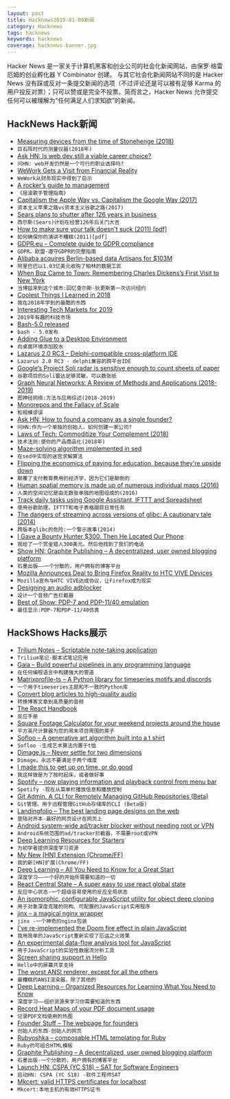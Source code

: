 ```yaml
---
layout: post
title: Hacknews2019-01-09新闻
category: Hacknews
tags: hacknews
keywords: hacknews
coverage: hacknews-banner.jpg
---
```


Hacker News 是一家关于计算机黑客和创业公司的社会化新闻网站，由保罗·格雷厄姆的创业孵化器 Y Combinator 创建。
与其它社会化新闻网站不同的是 Hacker News 没有踩或反对一条提交新闻的选项（不过评论还是可以被有足够 Karma 的用户投反对票）；只可以赞或是完全不投票。简而言之，Hacker News 允许提交任何可以被理解为“任何满足人们求知欲”的新闻。

## HackNews Hack新闻


- [Measuring devices from the time of Stonehenge (2018)](https://www.tandfonline.com/doi/full/10.1080/17498430.2018.1555927)
- `巨石阵时代的测量仪器(2018年)`
- [Ask HN: Is web dev still a viable career choice?](item?id=18843518)
- `问HN: web开发仍然是一个可行的职业选择吗?`
- [WeWork Gets a Visit from Financial Reality](https://www.bloomberg.com/opinion/articles/2019-01-08/wework-gets-a-visit-from-financial-reality)
- `WeWork从财务现实中得到了启示`
- [A rocker’s guide to management](https://www.1843magazine.com/features/a-rockers-guide-to-management)
- `《摇滚歌手管理指南》`
- [Capitalism the Apple Way vs. Capitalism the Google Way (2017)](https://www.theatlantic.com/business/archive/2017/07/apple-google-capitalism/532995/)
- `资本主义苹果之路vs资本主义谷歌之路(2017)`
- [Sears plans to shutter after 126 years in business](https://www.cnbc.com/2019/01/06/sears-rejects-eddie-lamperts-bid-to-save-company-will-liquidate-.html)
- `西尔斯(Sears)计划在经营126年后关门大吉`
- [How to make sure your talk doesn&#39;t suck (2011) [pdf]](http://www.damtp.cam.ac.uk/user/tong/talks/talk.pdf)
- `如何确保你的演讲不糟糕(2011)[pdf]`
- [GDPR.eu – Complete guide to GDPR compliance](https://gdpr.eu/)
- `GDPR。欧盟-遵守GDPR的完整指南`
- [Alibaba acquires Berlin-based data Artisans for $103M](https://www.dealstreetasia.com/stories/alibaba-acquires-berlin-based-data-artisans-for-103m-report-116452/)
- `阿里巴巴以1.03亿美元收购了柏林的数据工匠`
- [When Boz Came to Town: Remembering Charles Dickens’s First Visit to New York](https://www.city-journal.org/charles-dickens-first-visit-to-new-york)
- `当博兹来到这个城市:回忆查尔斯·狄更斯第一次访问纽约`
- [Coolest Things I Learned in 2018](http://www.perell.com/blog/coolest-things-2018)
- `我在2018年学到的最酷的东西`
- [Interesting Tech Markets for 2019](http://blog.eladgil.com/2019/01/interesting-markets-2019-edition.html)
- `2019年有趣的科技市场`
- [Bash-5.0 released](http://lists.gnu.org/archive/html/bug-bash/2019-01/msg00063.html)
- `bash - 5.0发布`
- [Adding Glue to a Desktop Environment](https://venam.nixers.net/blog/unix/2019/01/07/win-automation.html)
- `向桌面环境添加胶水`
- [Lazarus 2.0 RC3 – Delphi-compatible cross-platform IDE](http://forum.lazarus-ide.org/index.php/topic,43665.0.html)
- `Lazarus 2.0 RC3 - delphi兼容的跨平台IDE`
- [Google’s Project Soli radar is sensitive enough to count sheets of paper](https://www.theverge.com/2019/1/4/18168083/google-project-soli-radar-hardware-applications-radarcat-solinteraction-university-of-st-andrews)
- `谷歌项目的Soli雷达足够灵敏，可以数张纸`
- [Graph Neural Networks: A Review of Methods and Applications (2018-2019)](https://arxiv.org/abs/1812.08434)
- `图神经网络:方法与应用综述(2018-2019)`
- [Monorepos and the Fallacy of Scale](https://presumably.de/monorepos-and-the-fallacy-of-scale.html)
- `和规模谬误`
- [Ask HN: How to found a company as a single founder?](item?id=18855704)
- `问HN:作为一个单独的创始人，如何创建一家公司?`
- [Laws of Tech: Commoditize Your Complement (2018)](https://www.gwern.net/Complement)
- `技术法则:使你的产品商品化(2018年)`
- [Maze-solving algorithm implemented in sed](https://devpost.com/software/sed-pathfinder)
- `在sed中实现的迷宫求解算法`
- [Flipping the economics of paying for education, because they&#39;re upside down](https://www.nytimes.com/2019/01/08/business/dealbook/education-student-loans-lambda-schools.html)
- `颠覆了支付教育费用的经济学，因为它们是颠倒的`
- [Human spatial memory is made up of numerous individual maps (2016)](http://maxplanck.nautil.us/article/351/orientation-without-a-master-plan)
- `人类的空间记忆是由无数张单独的地图组成的(2016)`
- [Track daily tasks using Google Assistant, IFTTT and Spreadsheet](https://www.mathieupassenaud.fr/task-tracker/)
- `使用谷歌助理，IFTTT和电子表格跟踪日常任务`
- [The dangers of streaming across versions of glibc: A cautionary tale (2014)](https://www.postgresql.org/message-id/flat/BA6132ED-1F6B-4A0B-AC22-81278F5AB81E%40tripadvisor.com)
- `跨版本glibc的危险:一个警示故事(2014)`
- [I Gave a Bounty Hunter $300. Then He Located Our Phone](https://motherboard.vice.com/en_us/article/nepxbz/i-gave-a-bounty-hunter-300-dollars-located-phone-microbilt-zumigo-tmobile)
- `我给了一个赏金猎人300美元。然后他找到了我们的电话`
- [Show HN: Graphite Publishing – A decentralized, user owned blogging platform](https://publishing.graphitedocs.com)
- `石墨出版——一个分散的，用户拥有的博客平台`
- [Mozilla Announces Deal to Bring Firefox Reality to HTC VIVE Devices](https://blog.mozilla.org/blog/2019/01/08/mozilla-announces-deal-to-bring-firefox-reality-to-htc-vive-devices/)
- `Mozilla宣布与HTC VIVE达成协议，让Firefox成为现实`
- [Designing an audio adblocker](https://www.adblockradio.com/blog/2018/11/15/designing-audio-ad-block-radio-podcast/)
- `设计一个音频广告拦截器`
- [Best of Show: PDP-7 and PDP-11/40 emulation](https://www.ioccc.org/2018/mills/hint.html)
- `最佳显示:PDP-7和PDP-11/40仿真`


## HackShows Hacks展示

- [ Trilium Notes – Scriptable note-taking application](https://github.com/zadam/trilium)
- `Trilium笔记-脚本式笔记应用`
- [ Gaia – Build powerful pipelines in any programming language](https://gaia-pipeline.io/)
- `在任何编程语言中构建强大的管道`
- [ Matrixprofile-ts – A Python library for timeseries motifs and discords](https://github.com/target/matrixprofile-ts)
- `一个用于timeseries主题和不一致的Python库`
- [ Convert blog articles to high-quality audio](https://websitevoice.com)
- `转换博客文章到高质量的音频`
- [ The React Handbook](https://reacthandbook.com)
- `反应手册`
- [ Square Footage Calculator for your weekend projects around the house](https://squarefootagecalculator.net/)
- `平方英尺计算器为您的周末项目周围的房子`
- [ Sofloo – A generative art algorithm built into a t shirt](https://sofloo.com)
- `Sofloo -生成艺术算法内置于t恤`
- [ Dimage.js – Never settle for two dimensions](https://jjkaufman.github.io/dimage.js/)
- `Dimage。永远不要满足于两个维度`
- [ I made this to get up on time, or do good](https://getupordie.com/)
- `我这样做是为了按时起床，或者做好事`
- [ Spotify – now playing information and playback control from menu bar](https://github.com/davicorreiajr/spotify-now-playing)
- `Spotify -现在从菜单栏播放信息和播放控制`
- [ Git Admin. A CLI for Remotely Managing GitHub Repositories (Beta)](https://github.com/ninetynine/git-admin/blob/master/README.md)
- `Git管理。用于远程管理GitHub存储库的CLI (Beta版)`
- [ Landingfolio – The best landing page designs on the web](https://www.landingfolio.com/?ref=ycombinator)
- `登陆对开本-最好的网页设计在网页上`
- [ Android system-wide ad/tracker blocker without needing root or VPN](https://github.com/eldridgea/erised)
- `Android系统范围的ad/tracker拦截器，不需要root或VPN`
- [ Deep Learning Resources for Starters](https://github.com/osforscience/deep-learning-comprehensive-resources)
- `为初学者提供深度学习资源`
- [ My New [HN] Extension (Chrome/FF)](https://chrome.google.com/webstore/detail/hacker-news-watcher/ojkdgdapoebjekbklfpfjlccifecjeoo)
- `我的新[HN]扩展(Chrome/FF)`
- [ Deep Learning – All You Need to Know for a Great Start](https://github.com/osforscience/deep-learning-all-you-need/blob/master/README.rst)
- `深度学习——一个好的开始所需要知道的一切`
- [ React Central State – A super easy to use react global state](https://github.com/GreenStage/react-central-state)
- `反应中心状态-一个超级容易使用的反应全局状态`
- [ An isomorphic, configurable JavaScript utility for object deep cloning](https://github.com/jfet97/omniclone)
- `用于对象深度克隆的同构、可配置的JavaScript实用程序`
- [ jinx – a magical nginx wrapper](https://github.com/pretzelhands/jinx)
- `jinx -一个神奇的nginx包装`
- [ I&#39;ve re-implemented the Doom fire effect in plain JavaScript](https://github.com/filipedeschamps/doom-fire-algorithm)
- `我用简单的JavaScript重新实现了厄运之火效果`
- [ An experimental data-flow analysis tool for JavaScript](http://www.fromjs.com/)
- `用于JavaScript的实验性数据流分析工具`
- [ Screen sharing support in Hello](https://news.ycombinator.com/item?id=18853413)
- `Hello中的屏幕共享支持`
- [ The worst ANSI renderer, except for all the others](https://hpjansson.org/blag/2019/01/07/the-worst-ansi-renderer-except-for-all-the-others/)
- `最糟糕的ANSI渲染器，除了其他的`
- [ Deep Learning – Organized Resources for Learning What You Need to Know](https://github.com/osforscience/deep-learning-pathway)
- `深度学习——组织资源来学习你需要知道的东西`
- [ Record Heat Maps of your PDF document usage](https://news.ycombinator.com/item?id=18839249)
- `记录PDF文档使用的热图`
- [ Founder Stuff – The webpage for founders](https://founderstuff.xyz)
- `创始人的东西-创始人的网页`
- [ Rubyoshka – composable HTML templating for Ruby](https://github.com/digital-fabric/rubyoshka#installing-rubyoshka)
- `Ruby的可组合HTML模板`
- [ Graphite Publishing – A decentralized, user owned blogging platform](https://publishing.graphitedocs.com)
- `石墨出版-一个分散的，用户拥有的博客平台`
- [Launch HN: CSPA (YC S18) – SAT for Software Engineers](https://news.ycombinator.com/item?id=18852348)
- `启动HN: CSPA (YC S18) -软件工程师SAT`
- [ Mkcert: valid HTTPS certificates for localhost](https://blog.filippo.io/mkcert-valid-https-certificates-for-localhost/)
- `Mkcert:本地主机的有效HTTPS证书`


